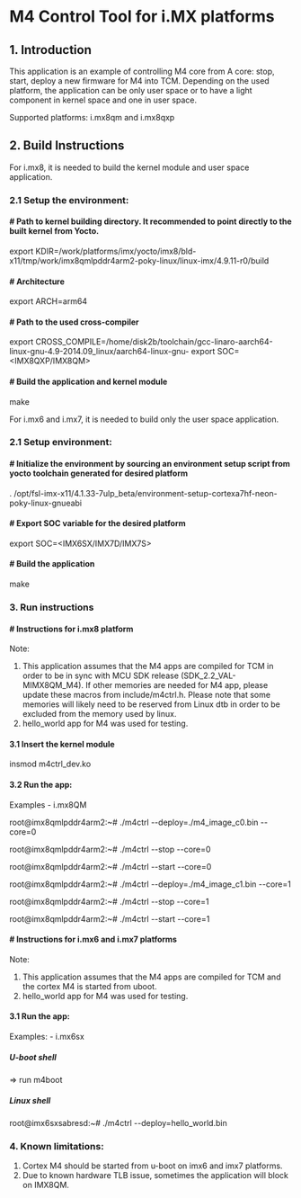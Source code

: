 # M4 Control Tool for i.MX platforms

## 1. Introduction
This application is an example of controlling M4 core from A core: stop, start,
deploy a new firmware for M4 into TCM. Depending on the used platform, the application can
be only user space or to have a light component in kernel space and one in user space.

Supported platforms: i.mx8qm and i.mx8qxp

## 2. Build Instructions

For i.mx8, it is needed to build the kernel module and user space application.

### 2.1 Setup the environment:
#### # Path to kernel building directory. It recommended to point directly to the built kernel from Yocto.
export KDIR=/work/platforms/imx/yocto/imx8/bld-x11/tmp/work/imx8qmlpddr4arm2-poky-linux/linux-imx/4.9.11-r0/build
#### # Architecture
export ARCH=arm64
#### # Path to the used cross-compiler
export CROSS_COMPILE=/home/disk2b/toolchain/gcc-linaro-aarch64-linux-gnu-4.9-2014.09_linux/aarch64-linux-gnu-
export SOC=<IMX8QXP/IMX8QM>

#### # Build the application and kernel module
make

For i.mx6 and i.mx7, it is needed to build only the user space application.

### 2.1 Setup environment:
#### # Initialize the environment by sourcing an environment setup script from yocto toolchain generated for desired platform
. /opt/fsl-imx-x11/4.1.33-7ulp_beta/environment-setup-cortexa7hf-neon-poky-linux-gnueabi

#### # Export SOC variable for the desired platform
export SOC=<IMX6SX/IMX7D/IMX7S>

#### # Build the application
make

### 3. Run instructions

#### # Instructions for i.mx8 platform
Note:
1. This application assumes that the M4 apps are compiled for TCM in order to be in sync with MCU SDK release (SDK_2.2_VAL-MIMX8QM_M4).
If other memories are needed for M4 app, please update these macros from include/m4ctrl.h. Please note that some memories will likely need to
be reserved from Linux dtb in order to be excluded from the memory used by linux.
2. hello_world app for M4 was used for testing.

#### 3.1 Insert the kernel module

insmod m4ctrl_dev.ko

#### 3.2 Run the app:
Examples - i.mx8QM

root@imx8qmlpddr4arm2:~# ./m4ctrl --deploy=./m4_image_c0.bin --core=0

root@imx8qmlpddr4arm2:~# ./m4ctrl --stop --core=0

root@imx8qmlpddr4arm2:~# ./m4ctrl --start --core=0

root@imx8qmlpddr4arm2:~# ./m4ctrl --deploy=./m4_image_c1.bin --core=1

root@imx8qmlpddr4arm2:~# ./m4ctrl --stop --core=1

root@imx8qmlpddr4arm2:~# ./m4ctrl --start --core=1

#### # Instructions for i.mx6 and i.mx7 platforms
Note:
1. This application assumes that the M4 apps are compiled for TCM and the cortex M4 is started from uboot.
2. hello_world app for M4 was used for testing.

#### 3.1 Run the app:
Examples: - i.mx6sx

##### U-boot shell
=> run m4boot

##### Linux shell
root@imx6sxsabresd:~# ./m4ctrl --deploy=hello_world.bin

### 4. Known limitations:
1. Cortex M4 should be started from u-boot on imx6 and imx7 platforms.
2. Due to known hardware TLB issue, sometimes the application will block on IMX8QM.
